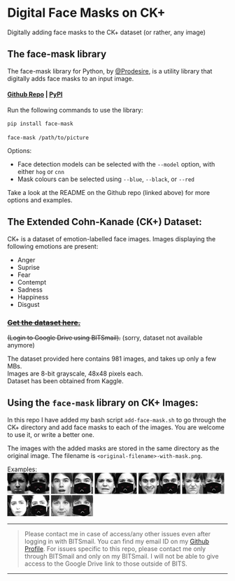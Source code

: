# Digital Face Masks on CK+
Digitally adding face masks to the CK+ dataset (or rather, any image)

## The face-mask library

The face-mask library for Python, by [@Prodesire](https://github.com/Prodesire), is a utility library that digitally adds face masks to an input image.  
#### [Github Repo](https://github.com/Prodesire/face-mask) | [PyPI](https://pypi.org/project/face-mask/)  

Run the following commands to use the library:
```
pip install face-mask

face-mask /path/to/picture
```
Options:
- Face detection models can be selected with the `--model` option, with either `hog` or `cnn`
- Mask colours can be selected using `--blue`, `--black`, or `--red`  

Take a look at the README on the Github repo (linked above) for more options and examples.  

## The Extended Cohn-Kanade (CK+) Dataset:
CK+ is a dataset of emotion-labelled face images. Images displaying the following emotions are present:
- Anger
- Suprise
- Fear
- Contempt
- Sadness
- Happiness
- Disgust

### ~~[Get the dataset here.](https://drive.google.com/drive/folders/1k25gHUeSJmQNheuFgip5xTnjcDmV3TZv?usp=sharing)~~
~~(Login to Google Drive using BITSmail).~~
(sorry, dataset not available anymore)

The dataset provided here contains 981 images, and takes up only a few MBs.  
Images are 8-bit grayscale, 48x48 pixels each.  
Dataset has been obtained from Kaggle.  

## Using the `face-mask` library on CK+ Images:
In this repo I have added my bash script `add-face-mask.sh` to go through the CK+ directory and add face masks to each of the images. You are welcome to use it, or write a better one.  

The images with the added masks are stored in the same directory as the original image. The filename is `<original-filename>-with-mask.png`.

Examples:  
![Original](/examples/S010_004_00000017.png)![Masked](/examples/S010_004_00000017-with-mask.png)     ![Original](/examples/S054_003_00000006.png)![Masked](/examples/S054_003_00000006-with-mask.png)    ![Original](/examples/S068_004_00000009.png)![Masked](/examples/S068_004_00000009-with-mask.png)  ![Original](/examples/S056_004_00000018.png)![Masked](/examples/S056_004_00000018-with-mask.png)    ![Original](/examples/S076_005_00000011.png)![Masked](/examples/S076_005_00000011-with-mask.png)    ![Original](/examples/S080_005_00000012.png)![Masked](/examples/S080_005_00000012-with-mask.png)  ![Original](/examples/S147_002_00000011.png)![Masked](/examples/S147_002_00000011-with-mask.png)  
____
> Please contact me in case of access/any other issues even after logging in with BITSmail. You can find my email ID on my [Github Profile](https://github.com/ekanshi258).  For issues specific to this repo, please contact me only through BITSmail and only on my BITSmail. I will not be able to give access to the Google Drive link to those outside of BITS.
_____
